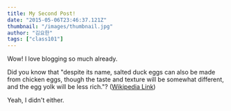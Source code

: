 ```yaml
---
title: My Second Post!
date: "2015-05-06T23:46:37.121Z"
thumbnail: "/images/thumbnail.jpg"
author: "김요한"
tags: ["class101"]
---
```


Wow! I love blogging so much already.

Did you know that "despite its name, salted duck eggs can also be made from
chicken eggs, though the taste and texture will be somewhat different, and the
egg yolk will be less rich."?
([Wikipedia Link](http://en.wikipedia.org/wiki/Salted_duck_egg))

Yeah, I didn't either.
 